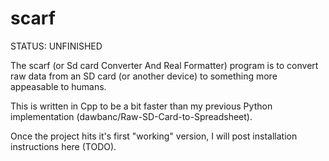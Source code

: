 # scarf
STATUS: UNFINISHED

The scarf (or Sd card Converter And Real Formatter) program is to convert raw data from an SD card (or another device) to something more appeasable to humans. 

This is written in Cpp to be a bit faster than my previous Python implementation (dawbanc/Raw-SD-Card-to-Spreadsheet).

Once the project hits it's first "working" version, I will post installation instructions here (TODO).
